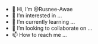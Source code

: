 - 👋 Hi, I’m @Rusnee-Awae
- 👀 I’m interested in ...
- 🌱 I’m currently learning ...
- 💞️ I’m looking to collaborate on ...
- 📫 How to reach me ...

<!---
Rusnee-Awae/Rusnee-Awae is a ✨ special ✨ repository because its `README.md` (this file) appears on your GitHub profile.
You can click the Preview link to take a look at your changes.
--->
